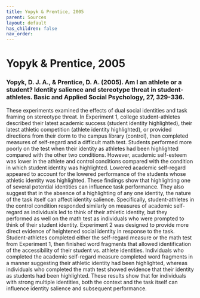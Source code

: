 ```yaml
---
title: Yopyk & Prentice, 2005
parent: Sources
layout: default
has_children: false
nav_order: 
---
```


# Yopyk & Prentice, 2005

### Yopyk, D. J. A., & Prentice, D. A. (2005). Am I an athlete or a student? Identity salience and stereotype threat in student-athletes. Basic and Applied Social Psychology, 27, 329-336.

These experiments examined the effects of dual social identities and task framing on stereotype threat. In Experiment 1, college student-athletes described their latest academic success (student identity highlighted), their latest athletic competition (athlete identity highlighted), or provided directions from their dorm to the campus library (control), then completed measures of self-regard and a difficult math test. Students performed more poorly on the test when their identity as athletes had been highlighted compared with the other two conditions. However, academic self-esteem was lower in the athlete and control conditions compared with the condition in which student identity was highlighted. Lowered academic self-regard appeared to account for the lowered performance of the students whose athletic identity was highlighted. These findings show that highlighting one of several potential identities can influence task performance. They also suggest that in the absence of a highlighting of any one identity, the nature of the task itself can affect identity salience. Specifically, student-athletes in the control condition responded similarly on measures of academic self-regard as individuals led to think of their athletic identity, but they performed as well on the math test as individuals who were prompted to think of their student identity. Experiment 2 was designed to provide more direct evidence of heightened social identity in response to the task. Student-athletes completed either the self-regard measure or the math test from Experiment 1, then finished word fragments that allowed identification of the accessibility of their student vs. athlete identities. Individuals who completed the academic self-regard measure completed word fragments in a manner suggesting their athletic identity had been highlighted, whereas individuals who completed the math test showed evidence that their identity as students had been highlighted. These results show that for individuals with strong multiple identities, both the context and the task itself can influence identity salience and subsequent performance.
